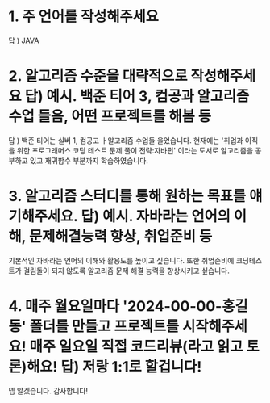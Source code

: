 # 1. 주 언어를 작성해주세요 
답 ) JAVA 
# 2. 알고리즘 수준을 대략적으로 작성해주세요 답) 예시. 백준 티어 3, 컴공과 알고리즘 수업 들음, 어떤 프로젝트를 해봄 등
답 ) 백준 티어는 실버 1, 컴공고 ㅏ알고리즘 수업들 을었습니다. 현재에는 '취업과 이직을 위한 프로그래머스 코딩 테스트 문제 풀이 전략:자바편' 이라는 도서로 알고리즘을 공부하고 있고 재귀함수 부분까지 학습하였습니다.
# 3. 알고리즘 스터디를 통해 원하는 목표를 얘기해주세요. 답) 예시. 자바라는 언어의 이해, 문제해결능력 향상, 취업준비 등
기본적인 자바라는 언어의 이해와 활용도를 높이고 싶습니다. 또한 취업준비에 코딩테스트가 걸림돌이 되지 않도록 알고리즘 문제 해결 능력을 향상시키고 싶습니다.
# 4. 매주 월요일마다 '2024-00-00-홍길동' 폴더를 만들고 프로젝트를 시작해주세요! 매주 일요일 직접 코드리뷰(라고 읽고 토론)해요! 답) 저랑 1:1로 할겁니다!
넵 알겠습니다. 감사합니다!